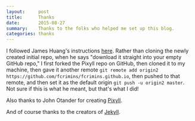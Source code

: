 ```yaml
---
layout:     post
title:      Thanks
date:       2015-08-27
summary:    Thanks to the folks who helped me set up this blog.
categories: thanks
---
```


I followed James Huang's instructions [here](http://www.growthalytics.com/programming/2015/07/19/setting-up-your-own-blog).   Rather than cloning the newly created initial repo, when he says "download it straight into your empty GitHub repo," I first forked the Pixyll repo on GitHub, then cloned it to my machine, then gave it another remote `git remote add origin2 https://github.com/fcrimins/fcrimins.github.io`, then pushed to that remote,  and then set it as the default origin `git push -u origin2 master`.   Not sure if this is what he meant, but that's what I did!

Also thanks to John Otander for creating [Pixyll](https://github.com/johnotander/pixyll).

And of course thanks to the creators of [Jekyll](http://jekyllrb.com).

